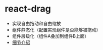 # react-drag
- 实现自由拖动和自由缩放
- 组件静态化（配置实现组件是否能够被拖动）
- 组件层级化（组件A叠加到组件B上面）
- [细节介绍](https://www.notion.so/react-drag-a3f2405d363d459aaecbb15b1b1b9063)
